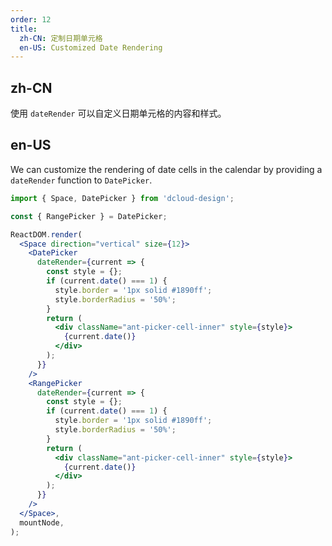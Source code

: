 ```yaml
---
order: 12
title:
  zh-CN: 定制日期单元格
  en-US: Customized Date Rendering
---
```


## zh-CN

使用 `dateRender` 可以自定义日期单元格的内容和样式。

## en-US

We can customize the rendering of date cells in the calendar by providing a `dateRender` function to `DatePicker`.

```jsx
import { Space, DatePicker } from 'dcloud-design';

const { RangePicker } = DatePicker;

ReactDOM.render(
  <Space direction="vertical" size={12}>
    <DatePicker
      dateRender={current => {
        const style = {};
        if (current.date() === 1) {
          style.border = '1px solid #1890ff';
          style.borderRadius = '50%';
        }
        return (
          <div className="ant-picker-cell-inner" style={style}>
            {current.date()}
          </div>
        );
      }}
    />
    <RangePicker
      dateRender={current => {
        const style = {};
        if (current.date() === 1) {
          style.border = '1px solid #1890ff';
          style.borderRadius = '50%';
        }
        return (
          <div className="ant-picker-cell-inner" style={style}>
            {current.date()}
          </div>
        );
      }}
    />
  </Space>,
  mountNode,
);
```
